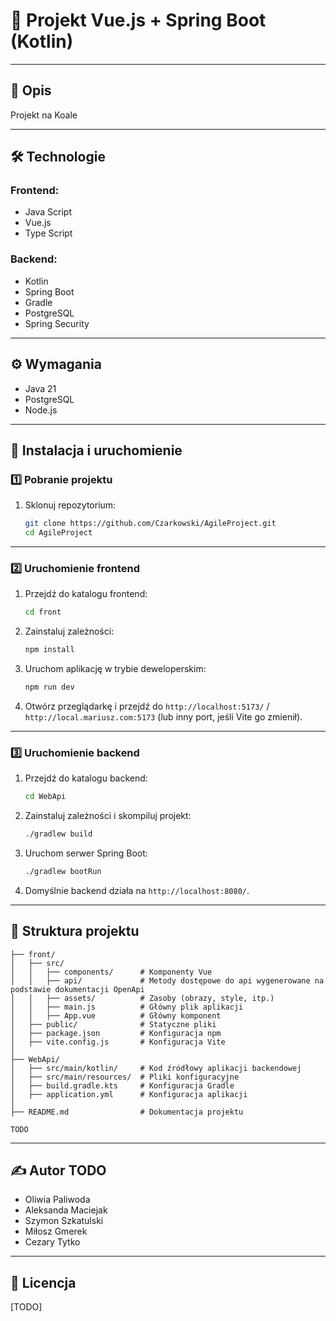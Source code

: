 # 📌 Projekt Vue.js + Spring Boot (Kotlin)

---
## 📝 Opis
Projekt na Koale

---
## 🛠 Technologie

### Frontend:
- Java Script
- Vue.js
- Type Script

### Backend:
- Kotlin
- Spring Boot
- Gradle
- PostgreSQL 
- Spring Security

---
## ⚙️ Wymagania
- Java 21
- PostgreSQL
- Node.js

---
## 🚀 Instalacja i uruchomienie

### 1️⃣ Pobranie projektu

1. Sklonuj repozytorium:
   ```bash
   git clone https://github.com/Czarkowski/AgileProject.git
   cd AgileProject
   ```

---
### 2️⃣ Uruchomienie frontend

1. Przejdź do katalogu frontend:
   ```bash
   cd front
   ```
   
2. Zainstaluj zależności:
   ```bash
   npm install
   ```
3. Uruchom aplikację w trybie deweloperskim:
   ```bash
   npm run dev
   ```
4. Otwórz przeglądarkę i przejdź do `http://localhost:5173/` / `http://local.mariusz.com:5173` (lub inny port, jeśli Vite go zmienił).

---
### 3️⃣ Uruchomienie backend
1. Przejdź do katalogu backend:
   ```bash
   cd WebApi
   ```
2. Zainstaluj zależności i skompiluj projekt:
   ```bash
   ./gradlew build
   ```
3. Uruchom serwer Spring Boot:
   ```bash
   ./gradlew bootRun
   ```
4. Domyślnie backend działa na `http://localhost:8080/`.


---
## 📂 Struktura projektu
```
├── front/
│   ├── src/
│   │   ├── components/      # Komponenty Vue
│   │   ├── api/             # Metody dostępowe do api wygenerowane na podstawie dokumentacji OpenApi 
│   │   ├── assets/          # Zasoby (obrazy, style, itp.)
│   │   ├── main.js          # Główny plik aplikacji
│   │   ├── App.vue          # Główny komponent
│   ├── public/              # Statyczne pliki
│   ├── package.json         # Konfiguracja npm
│   ├── vite.config.js       # Konfiguracja Vite
│
├── WebApi/
│   ├── src/main/kotlin/     # Kod źródłowy aplikacji backendowej
│   ├── src/main/resources/  # Pliki konfiguracyjne
│   ├── build.gradle.kts     # Konfiguracja Gradle
│   ├── application.yml      # Konfiguracja aplikacji
│
├── README.md                # Dokumentacja projektu

TODO
```

---
## ✍️ Autor TODO
 - Oliwia Paliwoda
 - Aleksanda Maciejak
 - Szymon Szkatulski 
 - Miłosz Gmerek
 - Cezary Tytko

---
## 📜 Licencja
[TODO]

